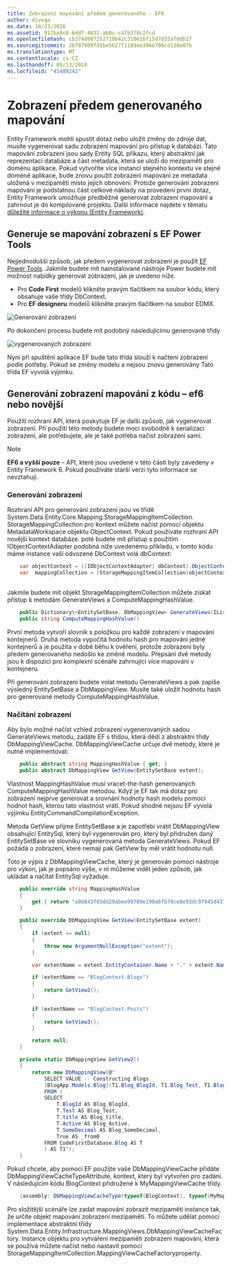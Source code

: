 ```yaml
---
title: Zobrazení mapování předem generovaného - EF6
author: divega
ms.date: 10/23/2016
ms.assetid: 917ba9c8-6ddf-4631-ab8c-c4fb378c2fcd
ms.openlocfilehash: cb374d007252710b42c31061bf15d7d32af0db27
ms.sourcegitcommit: 2b787009fd5be5627f1189ee396e708cd130e07b
ms.translationtype: MT
ms.contentlocale: cs-CZ
ms.lasthandoff: 09/13/2018
ms.locfileid: "45489242"
---
```

# <a name="pre-generated-mapping-views"></a>Zobrazení předem generovaného mapování
Entity Framework mohli spustit dotaz nebo uložit změny do zdroje dat, musíte vygenerovat sadu zobrazení mapování pro přístup k databázi. Tato mapování zobrazení jsou sady Entity SQL příkazu, který abstraktní jak reprezentaci databáze a část metadata, která se uloží do mezipaměti pro doménu aplikace. Pokud vytvoříte více instancí stejného kontextu ve stejné doméně aplikace, bude znovu použít zobrazení mapování ze metadata uložená v mezipaměti místo jejich obnovení. Protože generování zobrazení mapování je podstatnou část celkové náklady na provedení první dotaz, Entity Framework umožňuje předběžně generovat zobrazení mapování a zahrnout je do kompilované projektu. Další informace najdete v tématu [důležité informace o výkonu (Entity Framework)](~/ef6/fundamentals/performance/perf-whitepaper.md).

## <a name="generating-mapping-views-with-the-ef-power-tools"></a>Generuje se mapování zobrazení s EF Power Tools

Nejjednodušší způsob, jak předem vygenerovat zobrazení je použít [EF Power Tools](http://visualstudiogallery.msdn.microsoft.com/72a60b14-1581-4b9b-89f2-846072eff19d). Jakmile budete mít nainstalované nástroje Power budete mít možnost nabídky generovat zobrazení, jak je uvedeno níže.

-   Pro **Code First** modelů klikněte pravým tlačítkem na soubor kódu, který obsahuje vaše třídy DbContext.
-   Pro **EF designeru** modelů klikněte pravým tlačítkem na soubor EDMX.

![Generování zobrazení](~/ef6/media/generateviews.png)

Po dokončení procesu budete mít podobný následujícímu generované třídy

![vygenerovaných zobrazení](~/ef6/media/generatedviews.png)

Nyní při spuštění aplikace EF bude tato třída slouží k načtení zobrazení podle potřeby. Pokud se změny modelu a nejsou znovu generovány Tato třída EF vyvolá výjimku.

## <a name="generating-mapping-views-from-code---ef6-onwards"></a>Generování zobrazení mapování z kódu – ef6 nebo novější

Použití rozhraní API, která poskytuje EF je další způsob, jak vygenerovat zobrazení. Při použití této metody budete moci svobodně k serializaci zobrazení, ale potřebujete, ale je také potřeba načíst zobrazení sami.

> [!NOTE]
> **EF6 a vyšší pouze** – API, které jsou uvedené v této části byly zavedeny v Entity Framework 6. Pokud používáte starší verzi tyto informace se nevztahují.

### <a name="generating-views"></a>Generování zobrazení

Rozhraní API pro generování zobrazení jsou ve třídě System.Data.Entity.Core.Mapping.StorageMappingItemCollection. StorageMappingCollection pro kontext můžete načíst pomocí objektu MetadataWorkspace objektu ObjectContext. Pokud používáte rozhraní API novější kontext databáze. poté budete mít přístup s použitím IObjectContextAdapter podobná níže uvedenému příkladu, v tomto kódu máme instance vaší odvozené DbContext volá dbContext:

``` csharp
    var objectContext = ((IObjectContextAdapter) dbContext).ObjectContext;
    var  mappingCollection = (StorageMappingItemCollection)objectContext.MetadataWorkspace
                                                                        .GetItemCollection(DataSpace.CSSpace);
```

Jakmile budete mít objekt StorageMappingItemCollection můžete získat přístup k metodám GenerateViews a ComputeMappingHashValue.

``` csharp
    public Dictionary\<EntitySetBase, DbMappingView> GenerateViews(IList<EdmSchemaError> errors)
    public string ComputeMappingHashValue()
```

První metoda vytvoří slovník s položkou pro každé zobrazení v mapování kontejnerů. Druhá metoda vypočítá hodnotu hash pro mapování jedné kontejnerů a je použita v době běhu k ověření, protože zobrazení byly předem generovaného nedošlo ke změně modelu. Přepsání dvě metody jsou k dispozici pro komplexní scénáře zahrnující více mapování v kontejneru.

Při generování zobrazení budete volat metodu GenerateViews a pak zapíše výsledný EntitySetBase a DbMappingView. Musíte také uložit hodnotu hash pro generované metody ComputeMappingHashValue.

### <a name="loading-views"></a>Načítání zobrazení

Aby bylo možné načíst vzhled zobrazení vygenerovaných sadou GenerateViews metodu, zadáte EF s třídou, která dědí z abstraktní třídy DbMappingViewCache. DbMappingViewCache určuje dvě metody, které je nutné implementovat:

``` csharp
    public abstract string MappingHashValue { get; }
    public abstract DbMappingView GetView(EntitySetBase extent);
```

Vlastnost MappingHashValue musí vracet-the-hash generovaných ComputeMappingHashValue metodou. Když je EF tak má dotaz pro zobrazení nejprve generovat a srovnání hodnoty hash modelu pomocí hodnot hash, kterou tato vlastnost vrátí. Pokud shodné nejsou EF vyvolá výjimku EntityCommandCompilationException.

Metoda GetView přijme EntitySetBase a je zapotřebí vrátit DbMappingVIew obsahující EntitySql, který byl vygenerován pro, který byl přidružen daný EntitySetBase ve slovníku vygenerovaná metoda GenerateViews. Pokud EF požádá o zobrazení, které nemají pak GetView by měl vrátit hodnotu null.

Toto je výpis z DbMappingViewCache, který je generován pomocí nástroje pro výkon, jak je popsáno výše, v ní můžeme vidět jeden způsob, jak ukládat a načítat EntitySql vyžaduje.

``` csharp
    public override string MappingHashValue
    {
        get { return "a0b843f03dd29abee99789e190a6fb70ce8e93dc97945d437d9a58fb8e2afd2e"; }
    }

    public override DbMappingView GetView(EntitySetBase extent)
    {
        if (extent == null)
        {
            throw new ArgumentNullException("extent");
        }

        var extentName = extent.EntityContainer.Name + "." + extent.Name;

        if (extentName == "BlogContext.Blogs")
        {
            return GetView2();
        }

        if (extentName == "BlogContext.Posts")
        {
            return GetView3();
        }

        return null;
    }

    private static DbMappingView GetView2()
    {
        return new DbMappingView(@"
            SELECT VALUE -- Constructing Blogs
            [BlogApp.Models.Blog](T1.Blog_BlogId, T1.Blog_Test, T1.Blog_title, T1.Blog_Active, T1.Blog_SomeDecimal)
            FROM (
            SELECT
                T.BlogId AS Blog_BlogId,
                T.Test AS Blog_Test,
                T.title AS Blog_title,
                T.Active AS Blog_Active,
                T.SomeDecimal AS Blog_SomeDecimal,
                True AS _from0
            FROM CodeFirstDatabase.Blog AS T
            ) AS T1");
    }
```

Pokud chcete, aby pomocí EF použijte vaše DbMappingViewCache přidáte DbMappingViewCacheTypeAttribute, kontext, který byl vytvořen pro zadání. V následujícím kódu BlogContext přidružené k MyMappingViewCache třídy.

``` csharp
    [assembly: DbMappingViewCacheType(typeof(BlogContext), typeof(MyMappingViewCache))]
```

Pro složitější scénáře lze zadat mapování zobrazit mezipaměti instance tak, že určíte objekt mapování zobrazení mezipaměti. To můžete udělat pomocí implementace abstraktní třídy System.Data.Entity.Infrastructure.MappingViews.DbMappingViewCacheFactory. Instance objektu pro vytváření mezipaměti zobrazení mapování, která se používá můžete načíst nebo nastavit pomocí StorageMappingItemCollection.MappingViewCacheFactoryproperty.
